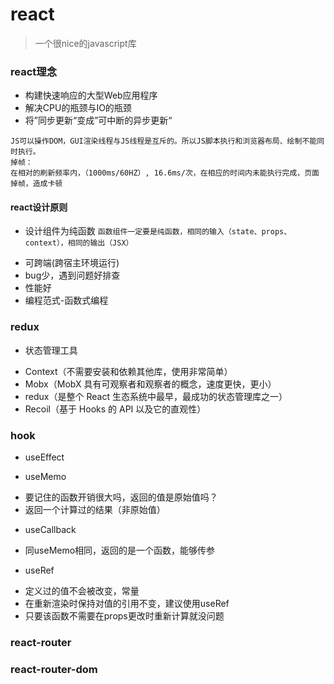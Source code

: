 # react

> 一个很nice的javascript库

### react理念
- 构建快速响应的大型Web应用程序
- 解决CPU的瓶颈与IO的瓶颈
- 将”同步更新“变成”可中断的异步更新“
```
JS可以操作DOM，GUI渲染线程与JS线程是互斥的。所以JS脚本执行和浏览器布局、绘制不能同时执行。
掉帧：
在相对的刷新频率内，（1000ms/60HZ）, 16.6ms/次，在相应的时间内未能执行完成，页面掉帧，造成卡顿
```

#### react设计原则
+ 设计组件为纯函数
```函数组件一定要是纯函数，相同的输入（state、props、context），相同的输出（JSX）```
- 可跨端(跨宿主环境运行)
- bug少，遇到问题好排查 
- 性能好
- 编程范式-函数式编程

### redux

+ 状态管理工具
- Context（不需要安装和依赖其他库，使用非常简单）
- Mobx（MobX 具有可观察者和观察者的概念，速度更快，更小）
- redux（是整个 React 生态系统中最早，最成功的状态管理库之一）
- Recoil（基于 Hooks 的 API 以及它的直观性）

### hook

+ useEffect

+ useMemo
 - 要记住的函数开销很大吗，返回的值是原始值吗？
 - 返回一个计算过的结果（非原始值）

+ useCallback
 - 同useMemo相同，返回的是一个函数，能够传参

+ useRef
 - 定义过的值不会被改变，常量
 - 在重新渲染时保持对值的引用不变，建议使用useRef
 - 只要该函数不需要在props更改时重新计算就没问题

### react-router

### react-router-dom



